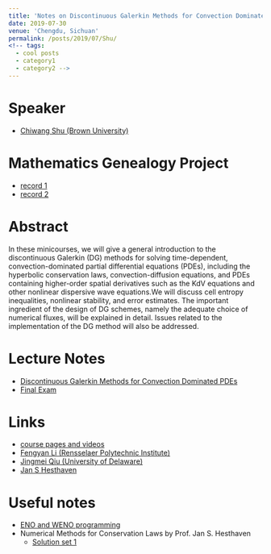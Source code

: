 ```yaml
---
title: 'Notes on Discontinuous Galerkin Methods for Convection Dominated PDEs'
date: 2019-07-30
venue: 'Chengdu, Sichuan'
permalink: /posts/2019/07/Shu/
<!-- tags:
  - cool posts
  - category1
  - category2 -->
---
```



# Speaker
* [Chiwang Shu (Brown University)](http://www.dam.brown.edu/people/shu/)

# Mathematics Genealogy Project
* [record 1](https://www.genealogy.math.ndsu.nodak.edu/id.php?id=41532&fChrono=1)
* [record 2](http://www.dam.brown.edu/people/shu/student.html)
   
# Abstract
In these minicourses, we will give a general introduction to the discontinuous Galerkin (DG) methods for solving time-dependent, 
convection-dominated partial differential equations (PDEs), including the hyperbolic conservation laws, convection-diffusion equations, 
and PDEs containing higher-order spatial derivatives such as the KdV equations and other nonlinear dispersive wave equations.We will discuss cell entropy inequalities, 
nonlinear stability, and error estimates. The important ingredient of the design of DG schemes, namely the adequate choice of numerical fluxes, 
will be explained in detail. Issues related to the implementation of the DG method will also be addressed. 

# Lecture Notes 
* [Discontinuous Galerkin Methods for Convection Dominated PDEs](http://1223steven.github.io/files/summer-school/DG_shu.pdf)
* [Final Exam](http://1223steven.github.io/files/summer-school/test_DG.pdf)

# Links
* [course pages and videos](https://tianyuan.scu.edu.cn/portal/article/index/id/368/pid/15/cid/5.html)
* [Fengyan Li (Rensselaer Polytechnic Institute)](http://homepages.rpi.edu/~lif/)
* [Jingmei Qiu (University of Delaware)](http://www.math.udel.edu/~jingqiu/)
* [Jan S Hesthaven](http://www.cfm.brown.edu/people/jansh/)

# Useful notes
* [ENO and WENO programming](http://1223steven.github.io/files/summer-school/ENO_WENO.pdf)
* Numerical Methods for Conservation Laws by Prof. Jan S. Hesthaven
  * [Solution set 1](http://1223steven.github.io/files/summer-school/MATH459_Sol1.pdf)

